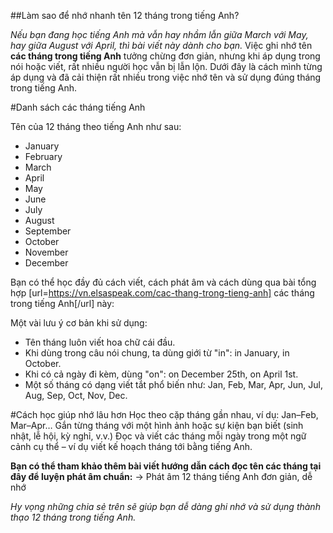 ##Làm sao để nhớ nhanh tên 12 tháng trong tiếng Anh?

_Nếu bạn đang học tiếng Anh mà vẫn hay nhầm lẫn giữa March với May, hay giữa August với April, thì bài viết này dành cho bạn._
Việc ghi nhớ tên **các tháng trong tiếng Anh** tưởng chừng đơn giản, nhưng khi áp dụng trong nói hoặc viết, rất nhiều người học vẫn bị lẫn lộn. Dưới đây là cách mình từng áp dụng và đã cải thiện rất nhiều trong việc nhớ tên và sử dụng đúng tháng trong tiếng Anh.

#Danh sách các tháng tiếng Anh

Tên của 12 tháng theo tiếng Anh như sau:
- January
- February
- March
- April
- May
- June
- July
- August
- September
- October
- November
- December

Bạn có thể học đầy đủ cách viết, cách phát âm và cách dùng qua bài tổng hợp [url=https://vn.elsaspeak.com/cac-thang-trong-tieng-anh] các tháng trong tiếng Anh[/url] này:

Một vài lưu ý cơ bản khi sử dụng:
- Tên tháng luôn viết hoa chữ cái đầu.
- Khi dùng trong câu nói chung, ta dùng giới từ "in": in January, in October.
- Khi có cả ngày đi kèm, dùng "on": on December 25th, on April 1st.
- Một số tháng có dạng viết tắt phổ biến như: Jan, Feb, Mar, Apr, Jun, Jul, Aug, Sep, Oct, Nov, Dec.

#Cách học giúp nhớ lâu hơn
Học theo cặp tháng gần nhau, ví dụ: Jan–Feb, Mar–Apr…
Gắn từng tháng với một hình ảnh hoặc sự kiện bạn biết (sinh nhật, lễ hội, kỳ nghỉ, v.v.)
Đọc và viết các tháng mỗi ngày trong một ngữ cảnh cụ thể – ví dụ viết kế hoạch tháng tới bằng tiếng Anh.

**Bạn có thể tham khảo thêm bài viết hướng dẫn cách đọc tên các tháng tại đây để luyện phát âm chuẩn:**
 → Phát âm 12 tháng tiếng Anh đơn giản, dễ nhớ

_Hy vọng những chia sẻ trên sẽ giúp bạn dễ dàng ghi nhớ và sử dụng thành thạo 12 tháng trong tiếng Anh._

